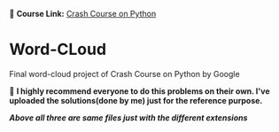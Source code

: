:bookmark_tabs: **Course Link:** [Crash Course on Python](https://www.coursera.org/learn/python-crash-course)

# Word-CLoud
Final word-cloud project of Crash Course on Python by Google 


:pushpin:  **I highly recommend everyone to do this problems on their own. I've uploaded the solutions(done by me) just for the reference purpose.**

***Above all three are same files just with the different extensions***